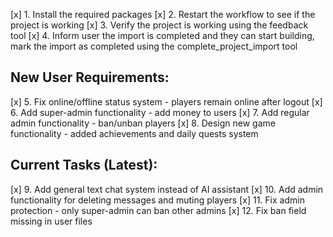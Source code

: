 [x] 1. Install the required packages
[x] 2. Restart the workflow to see if the project is working
[x] 3. Verify the project is working using the feedback tool
[x] 4. Inform user the import is completed and they can start building, mark the import as completed using the complete_project_import tool

## New User Requirements:
[x] 5. Fix online/offline status system - players remain online after logout
[x] 6. Add super-admin functionality - add money to users
[x] 7. Add regular admin functionality - ban/unban players
[x] 8. Design new game functionality - added achievements and daily quests system

## Current Tasks (Latest):
[x] 9. Add general text chat system instead of AI assistant
[x] 10. Add admin functionality for deleting messages and muting players
[x] 11. Fix admin protection - only super-admin can ban other admins
[x] 12. Fix ban field missing in user files